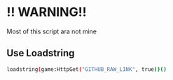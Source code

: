 # !! WARNING!!

Most of this script ara not mine

## Use Loadstring

```bash
loadstring(game:HttpGet("GITHUB_RAW_LINK", true))()
```
